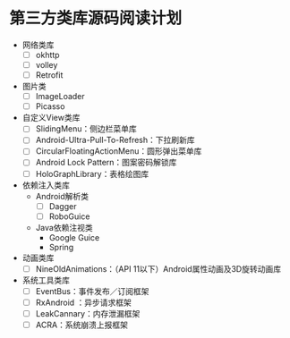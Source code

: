 # 第三方类库源码阅读计划

+ 网络类库
	+ [ ] okhttp
	+ [ ] volley
	+ [ ] Retrofit 
+ 图片类
	+ [ ] ImageLoader  
	+ [ ] Picasso
+ 自定义View类库
	+ [ ] SlidingMenu：侧边栏菜单库
	+ [ ] Android-Ultra-Pull-To-Refresh：下拉刷新库
	+ [ ] CircularFloatingActionMenu：圆形弹出菜单库
	+ [ ] Android Lock Pattern：图案密码解锁库
	+ [ ] HoloGraphLibrary：表格绘图库
+ 依赖注入类库
	+ Android解析类 
		+ [ ] Dagger
		+ [ ] RoboGuice
	+ Java依赖注视类
		+ Google Guice
		+ Spring    
+ 动画类库
	+ [ ] NineOldAnimations：（API 11以下）Android属性动画及3D旋转动画库
+ 系统工具类库
	+ [ ] EventBus：事件发布／订阅框架
	+ [ ] RxAndroid ：异步请求框架
	+ [ ] LeakCannary：内存泄漏框架
	+ [ ] ACRA：系统崩溃上报框架
